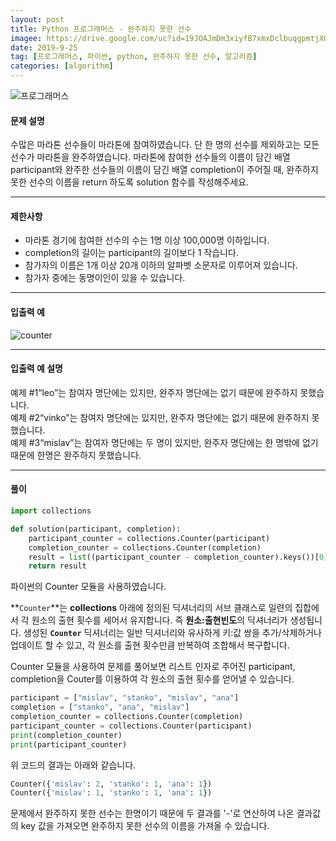 ```yaml
---
layout: post
title: Python 프로그래머스 - 완주하지 못한 선수
imagee: https://drive.google.com/uc?id=19JOAJmDm3xiyfB7xmxDclbuqgpmtjXOJ
date: 2019-9-25
tag: [프로그래머스, 파이썬, python, 완주하지 못한 선수, 알고리즘]
categories: [algorithm]
---
```

![프로그래머스](https://drive.google.com/uc?id=19JOAJmDm3xiyfB7xmxDclbuqgpmtjXOJ)

#### 문제 설명
수많은 마라톤 선수들이 마라톤에 참여하였습니다. 단 한 명의 선수를 제외하고는 모든 선수가 마라톤을 완주하였습니다.
마라톤에 참여한 선수들의 이름이 담긴 배열 participant와 완주한 선수들의 이름이 담긴 배열 completion이 주어질 때, 완주하지 못한 선수의 이름을 return 하도록 solution 함수를 작성해주세요.

***

#### 제한사항
* 마라톤 경기에 참여한 선수의 수는 1명 이상 100,000명 이하입니다.
* completion의 길이는 participant의 길이보다 1 작습니다.
* 참가자의 이름은 1개 이상 20개 이하의 알파벳 소문자로 이루어져 있습니다.
* 참가자 중에는 동명이인이 있을 수 있습니다.

***

#### 입출력 예
![counter](https://drive.google.com/uc?id=1m4m2zlPZQhGEdVRU0uWCFeYoGzw212kz)

***

#### 입출력 예 설명
예제 #1“leo”는 참여자 명단에는 있지만, 완주자 명단에는 없기 때문에 완주하지 못했습니다.  
예제 #2“vinko”는 참여자 명단에는 있지만, 완주자 명단에는 없기 때문에 완주하지 못했습니다.  
예제 #3“mislav”는 참여자 명단에는 두 명이 있지만, 완주자 명단에는 한 명밖에 없기 때문에 한명은 완주하지 못했습니다.

***

#### 풀이
```python
import collections

def solution(participant, completion):
    participant_counter = collections.Counter(participant)
    completion_counter = collections.Counter(completion)
    result = list((participant_counter - completion_counter).keys())[0]
    return result
```
  
파이썬의 Counter 모듈을 사용하였습니다.

**`Counter`**는 **collections** 아래에 정의된 딕셔너리의 서브 클래스로 일련의 집합에서 각 원소의 출현 횟수를 세어서 유지합니다. 즉 **원소:출현빈도**의 딕셔너리가 생성됩니다. 생성된 **`Counter`** 딕셔너리는 일반 딕셔너리와 유사하게 키:값 쌍을 추가/삭제하거나 업데이트 할 수 있고, 각 원소를 출현 횟수만큼 반복하여 조합해서 복구합니다.  

Counter 모듈을 사용하여 문제를 풀어보면 리스트 인자로 주어진 participant, completion을 Couter를 이용하여 각 원소의 출현 횟수를 얻어낼 수 있습니다.
```python
participant = ["mislav", "stanko", "mislav", "ana"]
completion = ["stanko", "ana", "mislav"]
completion_counter = collections.Counter(completion)
participant_counter = collections.Counter(participant)
print(completion_counter)
print(participant_counter)
```
위 코드의 결과는 아래와 같습니다.

```python
Counter({'mislav': 2, 'stanko': 1, 'ana': 1})
Counter({'mislav': 1, 'stanko': 1, 'ana': 1})
````
문제에서 완주하지 못한 선수는 한명이기 때문에 두 결과를 '-'로 연산하여 나온 결과값의 key 값을 가져오면 완주하지 못한 선수의 이름을 가져올 수 있습니다.



